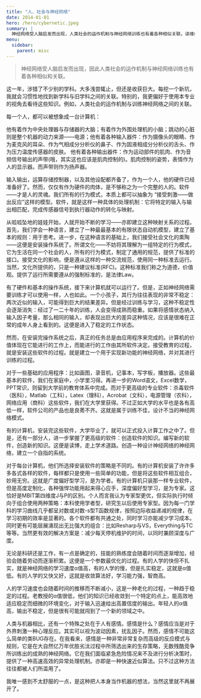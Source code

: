 ```yaml
---
title: "人、社会与神经网络"
date: 2014-01-01
hero: /hero/cybernetic.jpeg
summary: |
  神经网络受人脑启发而出现，人类社会的运作机制与神经网络训练也有着各种相似关联。读维纳《人有人的用途——控制论与社会》的一些感想。
menu:
  sidebar:
    parent: misc
---
```


> 神经网络受人脑启发而出现，因此人类社会的运作机制与神经网络训练也有着各种相似和关联。

这一年，涉猎了不少别的学科。大多浅尝辄止，但还是收获巨大。每挖一个新坑，我就会习惯性地找到新学科与旧学科之间的关联。特别的，我更偏好于使用本专业的视角去看待这些知识。例如，人类社会的运作机制与训练神经网络之间的关联。

每一个人，都可以被想象成一台计算机：

他有着作为中央处理器与存储器的大脑；有着作为外围处理机的小脑；跳动的心脏则是整个机器的动力来源——电源；他有着各种输入器件：作为摄像头的眼睛、作为麦克风的耳朵、作为气相成分分析仪的鼻子、作为固液相成分分析仪的舌头、作为压力温度传感器的皮肤。 他有着各种输出器件：作为运动部件的肌肉、作为音频信号输出的声带(哦，其实这也应该是肌肉控制的)。肌肉控制的姿势，表情作为人的显示器。而声带则作为扬声器。

输入输出，运算存储控制器，以及其他设配都齐备了，作为一个人，他的硬件已经准备好了。然而，仅仅有作为硬件的肉体，是不够称之为一个完整的人的。软件——才是人的灵魂。我们所有的行为模式，本质上都可以抽象为 “接受刺激——做出反应”这样的模型。软件，就是这样一种具体的处理机制：它将特定的输入与输出相匹配，完成传感器信号到执行器动作的转化与映射。

从呱呱坠地的娃娃开始，人就开始不断的学习——亦即建立这种映射关系的过程。首先，我们学会一种语言，建立了一种最最基本的有限状态自动机模型，建立了基本的规则：用于思考。进一步，在这种语言的基础上，我们接受社会文化的熏陶——这便是安装操作系统了。所谓文化——不妨将其理解为一组特定的行为模式，它为生活在同一个社会的人，所有的行为模式，制定了通用的规范，提供了标准的接口。接受文化的影响，便是遵从这样的一种交流规范，使用同一种标准去运行。当然，文化所提供的，只是一种建议标准(RFC)。这种标准我们称之为道德，价值观。提供了运行所需要遵从的强制标准的，是法律Law。

有了硬件和基本的操作系统，接下来计算机就可以运行了。但是，正如神经网络需要训练才可以使用一样，人也如此。一个小孩子，其行为往往表现的非常不稳定：两次近似的输入，可能得到巨大的结果差异。但是经过训练与学习，这种不稳定性会逐渐消失：经过了一二十年的训练，人会变得成熟而稳重。如果将感情状态纳入输入因子考量，那么相同的输入，却表现出巨大的差异这种情况，应该是很难在正常的成年人身上看到的。这便是进入了稳定的工作状态。

然而，在安装完操作系统之后，真正的任务总是由应用程序来完成的。计算机的价值体现在它能进行的工作上，而能进行的工作由其所软件决定。接受教育的过程，就是安装这些软件的过程。就是建立一个用于实现新功能的神经网络，并对其进行训练的过程。

对于一些基础的应用程序：比如画图，录音机，记事本，写字板，播放器。这些最基本的软件，我们在家庭中，小学里习得。再进一步的Word语文，Excel数学，PPT常识，则留到大学前的教育体系中完成。而对于更高级的专业软件：杀毒软件（医科），Matlab（工科），Latex（理科），Acrobat（文科），电源管理（农科），网络应用（商科）这些软件，我们在大学里获得。不过正如大学的水平也是各有高低一样，软件公司的产品也是良莠不齐。这就是属于训练不佳，设计不当的神经网络模式。

有的计算机，安装完这些软件，大学毕业了，就可以正式投入计算工作之中了。但是，还有一部分人，进一步掌握了更高级的软件：创造软件的知识。编写新的软件，创造新的知识。这便是读博，走上学术道路。创造一种设计神经网络的神经网络，建立一个自指的系统。

对于每台计算机，他们所选择安装软件的策略是不同的。有的计算机安装了许许多多各式各样的软件，每样都只是使用一些简单的功能，但是将这些软件相互组合，妙用无穷。这就是广度偏好型学习，是为学者。有的计算机只装那一样专业软件，但是高度定制化，各种强悍功能用起来得心应手，深度偏好型学习，是为专家。这恰好是MBIT第四维度J与P的区别。个人而言我认为专家型更优，但实际执行时倾向于组合使用两种策略：本科使用学者型，研究生以后使用专家型。因为每一门学科的学习曲线几乎都呈对数或对数-s型T函数规律，按照边际收益递减的规律，在学习初期的效率是显著的。各个软件都有共通之处，同时学习亦能减少学习成本。同时更有可能层展涌现出无比强大的组合：比如Resharp与VS，Everything与TC等等。当然更有效的解决方案是：减少每天停机维护的时间，以同时兼顾深度与广度。

无论是科研还是工作，有一点是确定的，技能的熟练度会随着时间而逐渐增加，经验会随着劳动而逐渐积累。这便是一个参数最优化的过程。有的人学的快但不扎实，就是神经网络的学习速度α值高，有的人学的慢，但是扎实稳定，这就是α值低。有的人学的又快又好，这就是收敛算法好，学习能力强，智商高。

人的学习速度也会随着时间的推移而不断减小，这是一种老化的过程，一种趋于稳定的过程。老教授的α值很低，他们的知识已经收敛到一个特定的点上，能高效地适应稳定而细微的环境变化，对于输入迅速给出高置信度的输出。年轻人的α值高，输出不稳定，但是很有可能就闯到了一个新的领域之中。

人类与机器相比，还有一个特殊之处在于人有感情。感情是什么？感情应当是对于外界刺激一种心理反应。其实可以视为波动因素，扰乱因子。然而，感情不可能这么简单的类BUG存在。在我看来，感情是一种非常非常复杂而高级的反应模式与规则，它是在大自然亿万年优胜劣汰过程中所筛选出来的生存策略，无数残酷竞争所训练出的成熟的神经网络。它在我们面临紧急危险情况来不及进行分析决策时，提供了一种高速高效的异常处理机制。亦即是一种快速近似算法。只不过这种方法往往都被人们所滥用了。

我唯一感到不太舒服的一点，是这种把人本身当作机器的想法，当然这里就不再展开了。